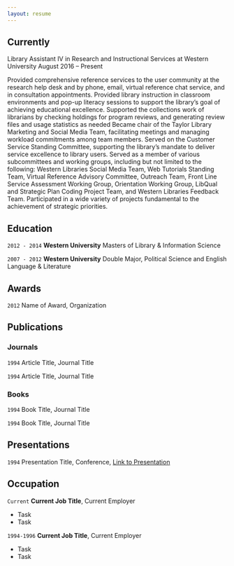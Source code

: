 ```yaml
---
layout: resume
---
```

## Currently

Library Assistant IV in Research and Instructional Services at Western University
August 2016 – Present

Provided comprehensive reference services to the user community at the research help desk and by phone, email, virtual reference chat service, and in consultation appointments.
Provided library instruction in classroom environments and pop-up literacy sessions to support the library’s goal of achieving educational excellence.
Supported the collections work of librarians by checking holdings for program reviews, and generating review files and usage statistics as needed
Became chair of the Taylor Library Marketing and Social Media Team, facilitating meetings and managing workload commitments among team members.
Served on the Customer Service Standing Committee, supporting the library’s mandate to deliver service excellence to library users.
Served as a member of various subcommittees and working groups, including but not limited to the following: Western Libraries Social Media Team, Web Tutorials Standing Team, Virtual Reference Advisory Committee, Outreach Team, Front Line Service Assessment Working Group, Orientation Working Group, LibQual and Strategic Plan Coding Project Team, and Western Libraries Feedback Team.
Participated in a wide variety of projects fundamental to the achievement of strategic priorities.

## Education

`2012 - 2014`
__Western University__
Masters of Library & Information Science

`2007 - 2012`
__Western University__
Double Major, Political Science and English Language & Literature 

## Awards

`2012`
Name of Award, Organization 

## Publications

<!-- A list is also available [online](https://scholar.google.co.uk/citations?user=LTOTl0YAAAAJ) -->

### Journals

`1994`
Article Title, Journal Title

`1994`
Article Title, Journal Title

### Books

`1994`
Book Title, Journal Title

`1994`
Book Title, Journal Title


## Presentations

`1994`
Presentation Title, Conference, <a href="https://MyWebsite.tld/presentation1">Link to Presentation</a>


## Occupation

`Current`
__Current Job Title__, Current Employer 

- Task
- Task

`1994-1996`
__Current Job Title__, Current Employer 

- Task
- Task



<!-- ### Footer

Last updated: May 2013 -->


